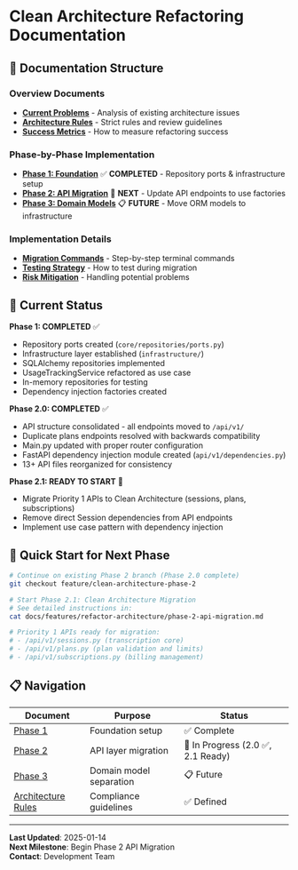 # Clean Architecture Refactoring Documentation

## 📁 Documentation Structure

### Overview Documents
- **[Current Problems](./current-problems.md)** - Analysis of existing architecture issues
- **[Architecture Rules](./architectural-rules.md)** - Strict rules and review guidelines
- **[Success Metrics](./success-metrics.md)** - How to measure refactoring success

### Phase-by-Phase Implementation
- **[Phase 1: Foundation](./phase-1-foundation.md)** ✅ **COMPLETED** - Repository ports & infrastructure setup
- **[Phase 2: API Migration](./phase-2-api-migration.md)** 🔄 **NEXT** - Update API endpoints to use factories
- **[Phase 3: Domain Models](./phase-3-domain-models.md)** 📋 **FUTURE** - Move ORM models to infrastructure

### Implementation Details
- **[Migration Commands](./migration-commands.md)** - Step-by-step terminal commands
- **[Testing Strategy](./testing-strategy.md)** - How to test during migration
- **[Risk Mitigation](./risk-mitigation.md)** - Handling potential problems

## 🎯 Current Status

**Phase 1: COMPLETED** ✅
- Repository ports created (`core/repositories/ports.py`)
- Infrastructure layer established (`infrastructure/`)
- SQLAlchemy repositories implemented
- UsageTrackingService refactored as use case
- In-memory repositories for testing
- Dependency injection factories created

**Phase 2.0: COMPLETED** ✅
- API structure consolidated - all endpoints moved to `/api/v1/`
- Duplicate plans endpoints resolved with backwards compatibility
- Main.py updated with proper router configuration
- FastAPI dependency injection module created (`api/v1/dependencies.py`)
- 13+ API files reorganized for consistency

**Phase 2.1: READY TO START** 🔄
- Migrate Priority 1 APIs to Clean Architecture (sessions, plans, subscriptions)
- Remove direct Session dependencies from API endpoints
- Implement use case pattern with dependency injection

## 🚀 Quick Start for Next Phase

```bash
# Continue on existing Phase 2 branch (Phase 2.0 complete)
git checkout feature/clean-architecture-phase-2

# Start Phase 2.1: Clean Architecture Migration
# See detailed instructions in:
cat docs/features/refactor-architecture/phase-2-api-migration.md

# Priority 1 APIs ready for migration:
# - /api/v1/sessions.py (transcription core)
# - /api/v1/plans.py (plan validation and limits)  
# - /api/v1/subscriptions.py (billing management)
```

## 📋 Navigation

| Document | Purpose | Status |
|----------|---------|--------|
| [Phase 1](./phase-1-foundation.md) | Foundation setup | ✅ Complete |
| [Phase 2](./phase-2-api-migration.md) | API layer migration | 🔄 In Progress (2.0 ✅, 2.1 Ready) |
| [Phase 3](./phase-3-domain-models.md) | Domain model separation | 📋 Future |
| [Architecture Rules](./architectural-rules.md) | Compliance guidelines | ✅ Defined |

---

**Last Updated**: 2025-01-14  
**Next Milestone**: Begin Phase 2 API Migration  
**Contact**: Development Team